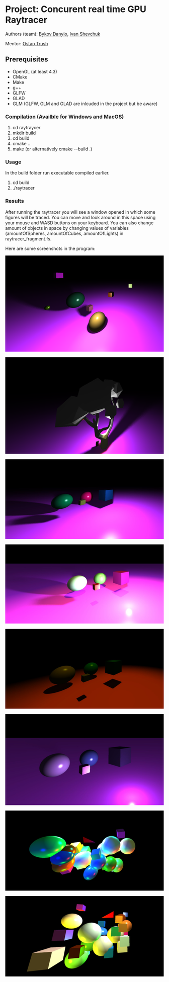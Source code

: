 # Project: Concurent real time GPU Raytracer
Authors (team): [Bykov Danylo](https://github.com/DanyaBykov), [Ivan Shevchuk](https://github.com/DoktorTomato)

Mentor: [Ostap Trush](https://github.com/Adeon18)

## Prerequisites

- OpenGL (at least 4.3)
- CMake
- Make
- g++
- GLFW
- GLAD
- GLM
(GLFW, GLM and GLAD are inlcuded in the project but be aware)

### Compilation (Availble for Windows and MacOS)

1. cd raytraycer
2. mkdir build
3. cd build
4. cmake ..
5. make (or alternatively cmake --build .)

### Usage

In the build folder run executable compiled earlier.
1. cd build
2. ./raytracer

### Results

After running the raytracer you will see a window opened in which some figures will be traced. You can move and look around in this space using your mouse and WASD buttons on your keyboard.
You can also change amount of objects in space by changing values of variables (amountOfSpheres, amountOfCubes, amountOfLights) in raytracer_fragment.fs.

Here are some screenshots in the program:

![](screenshots/scene.png)

![](screenshots/tree.png)

![](screenshots/photo_1_2025-05-13_10-27-44.jpg)

![](screenshots/photo_2_2025-05-13_10-27-44.jpg)

![](screenshots/photo_3_2025-05-13_10-27-44.jpg)

![](screenshots/photo_4_2025-05-13_10-27-44.jpg)

![](screenshots/image-4.png)

![](screenshots/image-5.png)
